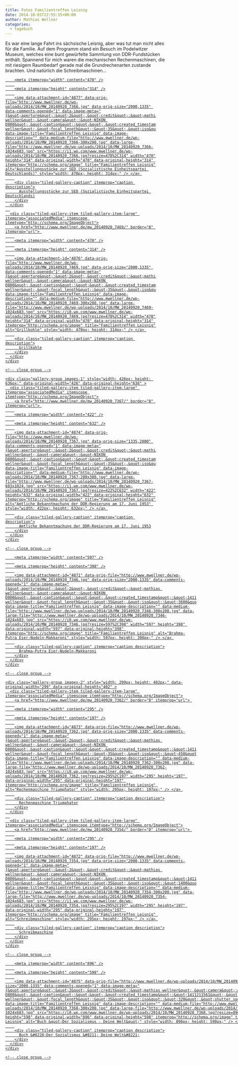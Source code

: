 ```yaml
---
title: Fotos Familientreffen Leisnig
date: 2014-10-01T22:55:15+00:00
author: Mathias Wellner
categories:
  - tagebuch
---
```

Es war eine lange Fahrt ins sächsische Leisnig, aber was tut man nicht alles für die Familie. Auf dem Programm stand ein Besuch im Podelwitzer Museum, welches eine bunt gewürfelte Sammlung von DDR-Fundstücken enthält. Spannend für mich waren die mechanischen Rechenmaschinen, die mit riesigem Raumbedarf gerade mal die Grundrechenarten zustande brachten. Und natürlich die Schreibmaschinen&#8230;

<div class="tiled-gallery type-rectangular tiled-gallery-unresized" data-original-width="900" data-carousel-extra='{&quot;blog_id&quot;:1,&quot;permalink&quot;:&quot;http:\/\/www.mwellner.de\/2014\/10\/01\/fotos-familientreffen-leisnig\/&quot;,&quot;likes_blog_id&quot;:&quot;9056871&quot;}' itemscope itemtype="http://schema.org/ImageGallery" >
  <div class="gallery-row" style="width: 900px; height: 636px;" data-original-width="900" data-original-height="636" >
    <div class="gallery-group images-2" style="width: 474px; height: 636px;" data-original-width="474" data-original-height="636" >
      <div class="tiled-gallery-item tiled-gallery-item-large" itemprop="associatedMedia" itemscope itemtype="http://schema.org/ImageObject">
        <a href="http://www.mwellner.de/mw_20140920_7366/" border="0" itemprop="url"> 
        
        <meta itemprop="width" content="470" />
        
        <meta itemprop="height" content="314" />
        
        <img data-attachment-id="4877" data-orig-file="http://www.mwellner.de/wp-uploads/2014/10/MW_20140920_7366.jpg" data-orig-size="2000,1335" data-comments-opened="1" data-image-meta="{&quot;aperture&quot;:&quot;2&quot;,&quot;credit&quot;:&quot;mathias wellner&quot;,&quot;camera&quot;:&quot;NIKON D800&quot;,&quot;caption&quot;:&quot;&quot;,&quot;created_timestamp&quot;:&quot;1411211466&quot;,&quot;copyright&quot;:&quot;mathias wellner&quot;,&quot;focal_length&quot;:&quot;35&quot;,&quot;iso&quot;:&quot;560&quot;,&quot;shutter_speed&quot;:&quot;0.0125&quot;,&quot;title&quot;:&quot;&quot;}" data-image-title="Familientreffen Leisnig" data-image-description="" data-medium-file="http://www.mwellner.de/wp-uploads/2014/10/MW_20140920_7366-300x200.jpg" data-large-file="http://www.mwellner.de/wp-uploads/2014/10/MW_20140920_7366-1024x683.jpg" src="https://i1.wp.com/www.mwellner.de/wp-uploads/2014/10/MW_20140920_7366.jpg?resize=470%2C314" width="470" height="314" data-original-width="470" data-original-height="314" itemprop="http://schema.org/image" title="Familientreffen Leisnig" alt="Ausstellungsstücke zur SED (Sozialistische Einheitspartei Deutschlands)" style="width: 470px; height: 314px;" /> </a> 
        
        <div class="tiled-gallery-caption" itemprop="caption description">
          Ausstellungsstücke zur SED (Sozialistische Einheitspartei Deutschlands)
        </div>
      </div>
      
      <div class="tiled-gallery-item tiled-gallery-item-large" itemprop="associatedMedia" itemscope itemtype="http://schema.org/ImageObject">
        <a href="http://www.mwellner.de/mw_20140920_7469/" border="0" itemprop="url"> 
        
        <meta itemprop="width" content="470" />
        
        <meta itemprop="height" content="314" />
        
        <img data-attachment-id="4876" data-orig-file="http://www.mwellner.de/wp-uploads/2014/10/MW_20140920_7469.jpg" data-orig-size="2000,1335" data-comments-opened="1" data-image-meta="{&quot;aperture&quot;:&quot;2&quot;,&quot;credit&quot;:&quot;mathias wellner&quot;,&quot;camera&quot;:&quot;NIKON D800&quot;,&quot;caption&quot;:&quot;&quot;,&quot;created_timestamp&quot;:&quot;1411236188&quot;,&quot;copyright&quot;:&quot;mathias wellner&quot;,&quot;focal_length&quot;:&quot;35&quot;,&quot;iso&quot;:&quot;1250&quot;,&quot;shutter_speed&quot;:&quot;0.0125&quot;,&quot;title&quot;:&quot;&quot;}" data-image-title="Familientreffen Leisnig" data-image-description="" data-medium-file="http://www.mwellner.de/wp-uploads/2014/10/MW_20140920_7469-300x200.jpg" data-large-file="http://www.mwellner.de/wp-uploads/2014/10/MW_20140920_7469-1024x683.jpg" src="https://i0.wp.com/www.mwellner.de/wp-uploads/2014/10/MW_20140920_7469.jpg?resize=470%2C314" width="470" height="314" data-original-width="470" data-original-height="314" itemprop="http://schema.org/image" title="Familientreffen Leisnig" alt="Grillkohle" style="width: 470px; height: 314px;" /> </a> 
        
        <div class="tiled-gallery-caption" itemprop="caption description">
          Grillkohle
        </div>
      </div>
    </div>
    
    <!-- close group -->
    
    <div class="gallery-group images-1" style="width: 426px; height: 636px;" data-original-width="426" data-original-height="636" >
      <div class="tiled-gallery-item tiled-gallery-item-large" itemprop="associatedMedia" itemscope itemtype="http://schema.org/ImageObject">
        <a href="http://www.mwellner.de/mw_20140920_7367/" border="0" itemprop="url"> 
        
        <meta itemprop="width" content="422" />
        
        <meta itemprop="height" content="632" />
        
        <img data-attachment-id="4874" data-orig-file="http://www.mwellner.de/wp-uploads/2014/10/MW_20140920_7367.jpg" data-orig-size="1335,2000" data-comments-opened="1" data-image-meta="{&quot;aperture&quot;:&quot;2&quot;,&quot;credit&quot;:&quot;mathias wellner&quot;,&quot;camera&quot;:&quot;NIKON D800&quot;,&quot;caption&quot;:&quot;&quot;,&quot;created_timestamp&quot;:&quot;1411211531&quot;,&quot;copyright&quot;:&quot;mathias wellner&quot;,&quot;focal_length&quot;:&quot;35&quot;,&quot;iso&quot;:&quot;560&quot;,&quot;shutter_speed&quot;:&quot;0.0125&quot;,&quot;title&quot;:&quot;&quot;}" data-image-title="Familientreffen Leisnig" data-image-description="" data-medium-file="http://www.mwellner.de/wp-uploads/2014/10/MW_20140920_7367-200x300.jpg" data-large-file="http://www.mwellner.de/wp-uploads/2014/10/MW_20140920_7367-683x1024.jpg" src="https://i1.wp.com/www.mwellner.de/wp-uploads/2014/10/MW_20140920_7367.jpg?resize=422%2C632" width="422" height="632" data-original-width="422" data-original-height="632" itemprop="http://schema.org/image" title="Familientreffen Leisnig" alt="Amtliche Bekanntmachung der DDR-Regierung am 17. Juni 1953" style="width: 422px; height: 632px;" /> </a> 
        
        <div class="tiled-gallery-caption" itemprop="caption description">
          Amtliche Bekanntmachung der DDR-Regierung am 17. Juni 1953
        </div>
      </div>
    </div>
    
    <!-- close group -->
  </div>
  
  <!-- close row -->
  
  <div class="gallery-row" style="width: 900px; height: 402px;" data-original-width="900" data-original-height="402" >
    <div class="gallery-group images-1" style="width: 601px; height: 402px;" data-original-width="601" data-original-height="402" >
      <div class="tiled-gallery-item tiled-gallery-item-large" itemprop="associatedMedia" itemscope itemtype="http://schema.org/ImageObject">
        <a href="http://www.mwellner.de/mw_20140920_7346/" border="0" itemprop="url"> 
        
        <meta itemprop="width" content="597" />
        
        <meta itemprop="height" content="398" />
        
        <img data-attachment-id="4871" data-orig-file="http://www.mwellner.de/wp-uploads/2014/10/MW_20140920_7346.jpg" data-orig-size="2000,1335" data-comments-opened="1" data-image-meta="{&quot;aperture&quot;:&quot;2&quot;,&quot;credit&quot;:&quot;mathias wellner&quot;,&quot;camera&quot;:&quot;NIKON D800&quot;,&quot;caption&quot;:&quot;&quot;,&quot;created_timestamp&quot;:&quot;1411209862&quot;,&quot;copyright&quot;:&quot;mathias wellner&quot;,&quot;focal_length&quot;:&quot;35&quot;,&quot;iso&quot;:&quot;3600&quot;,&quot;shutter_speed&quot;:&quot;0.0125&quot;,&quot;title&quot;:&quot;&quot;}" data-image-title="Familientreffen Leisnig" data-image-description="" data-medium-file="http://www.mwellner.de/wp-uploads/2014/10/MW_20140920_7346-300x200.jpg" data-large-file="http://www.mwellner.de/wp-uploads/2014/10/MW_20140920_7346-1024x683.jpg" src="https://i0.wp.com/www.mwellner.de/wp-uploads/2014/10/MW_20140920_7346.jpg?resize=597%2C398" width="597" height="398" data-original-width="597" data-original-height="398" itemprop="http://schema.org/image" title="Familientreffen Leisnig" alt="Brahma-Putra Eier-Nudeln-Makkaroni" style="width: 597px; height: 398px;" /> </a> 
        
        <div class="tiled-gallery-caption" itemprop="caption description">
          Brahma-Putra Eier-Nudeln-Makkaroni
        </div>
      </div>
    </div>
    
    <!-- close group -->
    
    <div class="gallery-group images-2" style="width: 299px; height: 402px;" data-original-width="299" data-original-height="402" >
      <div class="tiled-gallery-item tiled-gallery-item-large" itemprop="associatedMedia" itemscope itemtype="http://schema.org/ImageObject">
        <a href="http://www.mwellner.de/mw_20140920_7362/" border="0" itemprop="url"> 
        
        <meta itemprop="width" content="295" />
        
        <meta itemprop="height" content="197" />
        
        <img data-attachment-id="4873" data-orig-file="http://www.mwellner.de/wp-uploads/2014/10/MW_20140920_7362.jpg" data-orig-size="2000,1335" data-comments-opened="1" data-image-meta="{&quot;aperture&quot;:&quot;2&quot;,&quot;credit&quot;:&quot;mathias wellner&quot;,&quot;camera&quot;:&quot;NIKON D800&quot;,&quot;caption&quot;:&quot;&quot;,&quot;created_timestamp&quot;:&quot;1411211235&quot;,&quot;copyright&quot;:&quot;mathias wellner&quot;,&quot;focal_length&quot;:&quot;35&quot;,&quot;iso&quot;:&quot;450&quot;,&quot;shutter_speed&quot;:&quot;0.0125&quot;,&quot;title&quot;:&quot;&quot;}" data-image-title="Familientreffen Leisnig" data-image-description="" data-medium-file="http://www.mwellner.de/wp-uploads/2014/10/MW_20140920_7362-300x200.jpg" data-large-file="http://www.mwellner.de/wp-uploads/2014/10/MW_20140920_7362-1024x683.jpg" src="https://i0.wp.com/www.mwellner.de/wp-uploads/2014/10/MW_20140920_7362.jpg?resize=295%2C197" width="295" height="197" data-original-width="295" data-original-height="197" itemprop="http://schema.org/image" title="Familientreffen Leisnig" alt="Rechenmaschine Triumphator" style="width: 295px; height: 197px;" /> </a> 
        
        <div class="tiled-gallery-caption" itemprop="caption description">
          Rechenmaschine Triumphator
        </div>
      </div>
      
      <div class="tiled-gallery-item tiled-gallery-item-large" itemprop="associatedMedia" itemscope itemtype="http://schema.org/ImageObject">
        <a href="http://www.mwellner.de/mw_20140920_7354/" border="0" itemprop="url"> 
        
        <meta itemprop="width" content="295" />
        
        <meta itemprop="height" content="197" />
        
        <img data-attachment-id="4872" data-orig-file="http://www.mwellner.de/wp-uploads/2014/10/MW_20140920_7354.jpg" data-orig-size="2000,1335" data-comments-opened="1" data-image-meta="{&quot;aperture&quot;:&quot;2&quot;,&quot;credit&quot;:&quot;mathias wellner&quot;,&quot;camera&quot;:&quot;NIKON D800&quot;,&quot;caption&quot;:&quot;&quot;,&quot;created_timestamp&quot;:&quot;1411210132&quot;,&quot;copyright&quot;:&quot;mathias wellner&quot;,&quot;focal_length&quot;:&quot;35&quot;,&quot;iso&quot;:&quot;1400&quot;,&quot;shutter_speed&quot;:&quot;0.0125&quot;,&quot;title&quot;:&quot;&quot;}" data-image-title="Familientreffen Leisnig" data-image-description="" data-medium-file="http://www.mwellner.de/wp-uploads/2014/10/MW_20140920_7354-300x200.jpg" data-large-file="http://www.mwellner.de/wp-uploads/2014/10/MW_20140920_7354-1024x683.jpg" src="https://i1.wp.com/www.mwellner.de/wp-uploads/2014/10/MW_20140920_7354.jpg?resize=295%2C197" width="295" height="197" data-original-width="295" data-original-height="197" itemprop="http://schema.org/image" title="Familientreffen Leisnig" alt="Schreibmaschine" style="width: 295px; height: 197px;" /> </a> 
        
        <div class="tiled-gallery-caption" itemprop="caption description">
          Schreibmaschine
        </div>
      </div>
    </div>
    
    <!-- close group -->
  </div>
  
  <!-- close row -->
  
  <div class="gallery-row" style="width: 900px; height: 602px;" data-original-width="900" data-original-height="602" >
    <div class="gallery-group images-1" style="width: 900px; height: 602px;" data-original-width="900" data-original-height="602" >
      <div class="tiled-gallery-item tiled-gallery-item-large" itemprop="associatedMedia" itemscope itemtype="http://schema.org/ImageObject">
        <a href="http://www.mwellner.de/mw_20140920_7368/" border="0" itemprop="url"> 
        
        <meta itemprop="width" content="896" />
        
        <meta itemprop="height" content="598" />
        
        <img data-attachment-id="4875" data-orig-file="http://www.mwellner.de/wp-uploads/2014/10/MW_20140920_7368.jpg" data-orig-size="2000,1335" data-comments-opened="1" data-image-meta="{&quot;aperture&quot;:&quot;2&quot;,&quot;credit&quot;:&quot;mathias wellner&quot;,&quot;camera&quot;:&quot;NIKON D800&quot;,&quot;caption&quot;:&quot;&quot;,&quot;created_timestamp&quot;:&quot;1411211561&quot;,&quot;copyright&quot;:&quot;mathias wellner&quot;,&quot;focal_length&quot;:&quot;35&quot;,&quot;iso&quot;:&quot;320&quot;,&quot;shutter_speed&quot;:&quot;0.0125&quot;,&quot;title&quot;:&quot;&quot;}" data-image-title="Familientreffen Leisnig" data-image-description="" data-medium-file="http://www.mwellner.de/wp-uploads/2014/10/MW_20140920_7368-300x200.jpg" data-large-file="http://www.mwellner.de/wp-uploads/2014/10/MW_20140920_7368-1024x683.jpg" src="https://i0.wp.com/www.mwellner.de/wp-uploads/2014/10/MW_20140920_7368.jpg?resize=896%2C598" width="896" height="598" data-original-width="896" data-original-height="598" itemprop="http://schema.org/image" title="Familientreffen Leisnig" alt="Buch &quot;Der Sozialismus - Deine Welt&quot;" style="width: 896px; height: 598px;" /> </a> 
        
        <div class="tiled-gallery-caption" itemprop="caption description">
          Buch &#8220;Der Sozialismus &#8211; Deine Welt&#8221;
        </div>
      </div>
    </div>
    
    <!-- close group -->
  </div>
  
  <!-- close row -->
</div>